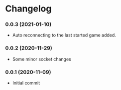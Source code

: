 Changelog
=========

### 0.0.3 (2021-01-10)
* Auto reconnecting to the last started game added.


### 0.0.2 (2020-11-29)
* Some minor socket changes


### 0.0.1 (2020-11-09)
* Initial commit
